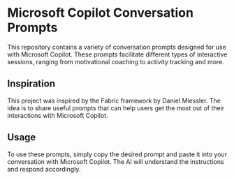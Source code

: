 # Microsoft Copilot Conversation Prompts

This repository contains a variety of conversation prompts designed for use with Microsoft Copilot. These prompts facilitate different types of interactive sessions, ranging from motivational coaching to activity tracking and more.

## Inspiration

This project was inspired by the Fabric framework by Daniel Miessler. The idea is to share useful prompts that can help users get the most out of their interactions with Microsoft Copilot.

## Usage

To use these prompts, simply copy the desired prompt and paste it into your conversation with Microsoft Copilot. The AI will understand the instructions and respond accordingly.